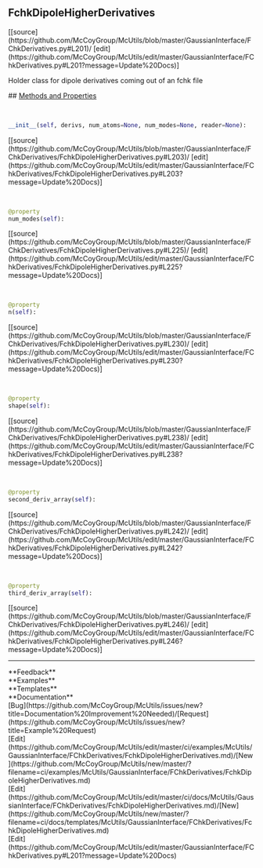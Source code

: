 ## <a id="McUtils.GaussianInterface.FChkDerivatives.FchkDipoleHigherDerivatives">FchkDipoleHigherDerivatives</a> 

<div class="docs-source-link" markdown="1">
[[source](https://github.com/McCoyGroup/McUtils/blob/master/GaussianInterface/FChkDerivatives.py#L201)/
[edit](https://github.com/McCoyGroup/McUtils/edit/master/GaussianInterface/FChkDerivatives.py#L201?message=Update%20Docs)]
</div>

Holder class for dipole derivatives coming out of an fchk file







<div class="collapsible-section">
 <div class="collapsible-section collapsible-section-header" markdown="1">
## <a class="collapse-link" data-toggle="collapse" href="#methods" markdown="1"> Methods and Properties</a> <a class="float-right" data-toggle="collapse" href="#methods"><i class="fa fa-chevron-down"></i></a>
 </div>
 <div class="collapsible-section collapsible-section-body collapse show" id="methods" markdown="1">
 
<a id="McUtils.GaussianInterface.FChkDerivatives.FchkDipoleHigherDerivatives.__init__" class="docs-object-method">&nbsp;</a> 
```python
__init__(self, derivs, num_atoms=None, num_modes=None, reader=None): 
```
<div class="docs-source-link" markdown="1">
[[source](https://github.com/McCoyGroup/McUtils/blob/master/GaussianInterface/FChkDerivatives/FchkDipoleHigherDerivatives.py#L203)/
[edit](https://github.com/McCoyGroup/McUtils/edit/master/GaussianInterface/FChkDerivatives/FchkDipoleHigherDerivatives.py#L203?message=Update%20Docs)]
</div>


<a id="McUtils.GaussianInterface.FChkDerivatives.FchkDipoleHigherDerivatives.num_modes" class="docs-object-method">&nbsp;</a> 
```python
@property
num_modes(self): 
```
<div class="docs-source-link" markdown="1">
[[source](https://github.com/McCoyGroup/McUtils/blob/master/GaussianInterface/FChkDerivatives/FchkDipoleHigherDerivatives.py#L225)/
[edit](https://github.com/McCoyGroup/McUtils/edit/master/GaussianInterface/FChkDerivatives/FchkDipoleHigherDerivatives.py#L225?message=Update%20Docs)]
</div>


<a id="McUtils.GaussianInterface.FChkDerivatives.FchkDipoleHigherDerivatives.n" class="docs-object-method">&nbsp;</a> 
```python
@property
n(self): 
```
<div class="docs-source-link" markdown="1">
[[source](https://github.com/McCoyGroup/McUtils/blob/master/GaussianInterface/FChkDerivatives/FchkDipoleHigherDerivatives.py#L230)/
[edit](https://github.com/McCoyGroup/McUtils/edit/master/GaussianInterface/FChkDerivatives/FchkDipoleHigherDerivatives.py#L230?message=Update%20Docs)]
</div>


<a id="McUtils.GaussianInterface.FChkDerivatives.FchkDipoleHigherDerivatives.shape" class="docs-object-method">&nbsp;</a> 
```python
@property
shape(self): 
```
<div class="docs-source-link" markdown="1">
[[source](https://github.com/McCoyGroup/McUtils/blob/master/GaussianInterface/FChkDerivatives/FchkDipoleHigherDerivatives.py#L238)/
[edit](https://github.com/McCoyGroup/McUtils/edit/master/GaussianInterface/FChkDerivatives/FchkDipoleHigherDerivatives.py#L238?message=Update%20Docs)]
</div>


<a id="McUtils.GaussianInterface.FChkDerivatives.FchkDipoleHigherDerivatives.second_deriv_array" class="docs-object-method">&nbsp;</a> 
```python
@property
second_deriv_array(self): 
```
<div class="docs-source-link" markdown="1">
[[source](https://github.com/McCoyGroup/McUtils/blob/master/GaussianInterface/FChkDerivatives/FchkDipoleHigherDerivatives.py#L242)/
[edit](https://github.com/McCoyGroup/McUtils/edit/master/GaussianInterface/FChkDerivatives/FchkDipoleHigherDerivatives.py#L242?message=Update%20Docs)]
</div>


<a id="McUtils.GaussianInterface.FChkDerivatives.FchkDipoleHigherDerivatives.third_deriv_array" class="docs-object-method">&nbsp;</a> 
```python
@property
third_deriv_array(self): 
```
<div class="docs-source-link" markdown="1">
[[source](https://github.com/McCoyGroup/McUtils/blob/master/GaussianInterface/FChkDerivatives/FchkDipoleHigherDerivatives.py#L246)/
[edit](https://github.com/McCoyGroup/McUtils/edit/master/GaussianInterface/FChkDerivatives/FchkDipoleHigherDerivatives.py#L246?message=Update%20Docs)]
</div>
 </div>
</div>












---


<div markdown="1" class="text-secondary">
<div class="container">
  <div class="row">
   <div class="col" markdown="1">
**Feedback**   
</div>
   <div class="col" markdown="1">
**Examples**   
</div>
   <div class="col" markdown="1">
**Templates**   
</div>
   <div class="col" markdown="1">
**Documentation**   
</div>
   <div class="col" markdown="1">
   
</div>
   <div class="col" markdown="1">
   
</div>
   <div class="col" markdown="1">
   
</div>
</div>
  <div class="row">
   <div class="col" markdown="1">
[Bug](https://github.com/McCoyGroup/McUtils/issues/new?title=Documentation%20Improvement%20Needed)/[Request](https://github.com/McCoyGroup/McUtils/issues/new?title=Example%20Request)   
</div>
   <div class="col" markdown="1">
[Edit](https://github.com/McCoyGroup/McUtils/edit/master/ci/examples/McUtils/GaussianInterface/FChkDerivatives/FchkDipoleHigherDerivatives.md)/[New](https://github.com/McCoyGroup/McUtils/new/master/?filename=ci/examples/McUtils/GaussianInterface/FChkDerivatives/FchkDipoleHigherDerivatives.md)   
</div>
   <div class="col" markdown="1">
[Edit](https://github.com/McCoyGroup/McUtils/edit/master/ci/docs/McUtils/GaussianInterface/FChkDerivatives/FchkDipoleHigherDerivatives.md)/[New](https://github.com/McCoyGroup/McUtils/new/master/?filename=ci/docs/templates/McUtils/GaussianInterface/FChkDerivatives/FchkDipoleHigherDerivatives.md)   
</div>
   <div class="col" markdown="1">
[Edit](https://github.com/McCoyGroup/McUtils/edit/master/GaussianInterface/FChkDerivatives.py#L201?message=Update%20Docs)   
</div>
   <div class="col" markdown="1">
   
</div>
   <div class="col" markdown="1">
   
</div>
   <div class="col" markdown="1">
   
</div>
</div>
</div>
</div>